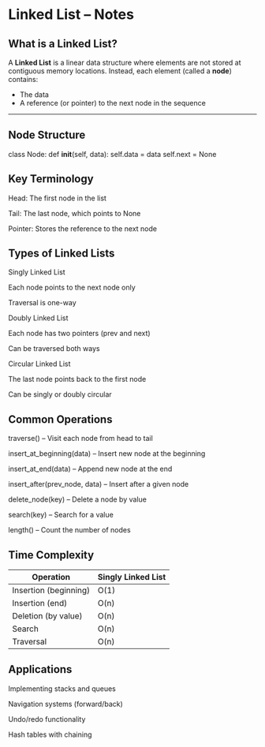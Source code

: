 #  Linked List – Notes

## What is a Linked List?
A **Linked List** is a linear data structure where elements are not stored at contiguous memory locations. Instead, each element (called a **node**) contains:
- The data
- A reference (or pointer) to the next node in the sequence

---

##  Node Structure

class Node:
    def __init__(self, data):
        self.data = data
        self.next = None

##  Key Terminology
Head: The first node in the list

Tail: The last node, which points to None

Pointer: Stores the reference to the next node

## Types of Linked Lists
Singly Linked List

Each node points to the next node only

Traversal is one-way

Doubly Linked List

Each node has two pointers (prev and next)

Can be traversed both ways

Circular Linked List

The last node points back to the first node

Can be singly or doubly circular


## Common Operations
traverse() – Visit each node from head to tail

insert_at_beginning(data) – Insert new node at the beginning

insert_at_end(data) – Append new node at the end

insert_after(prev_node, data) – Insert after a given node

delete_node(key) – Delete a node by value

search(key) – Search for a value

length() – Count the number of nodes

## Time Complexity

| Operation             | Singly Linked List |
| --------------------- | ------------------ |
| Insertion (beginning) | O(1)               |
| Insertion (end)       | O(n)               |
| Deletion (by value)   | O(n)               |
| Search                | O(n)               |
| Traversal             | O(n)               |


## Applications
Implementing stacks and queues

Navigation systems (forward/back)

Undo/redo functionality

Hash tables with chaining
